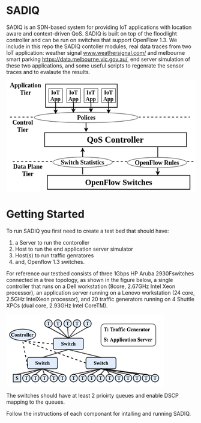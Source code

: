 # SADIQ

SADIQ is an SDN-based system for providing IoT applications with location aware and context-driven QoS. SADIQ is built on top of the floodlight controller and can be run on switches that support OpenFlow 1.3. We include in this repo the SADIQ contoller modules, real data traces from two IoT application: weather signal www.weathersignal.com/ and melbourne smart parking https://data.melbourne.vic.gov.au/, end server simulation of these two applications, and some useful scripts to regenrate the sensor traces and to evalaute the results. 

![Alt text](SADIQ.png?raw=true "SADIQ Architecture")

# Getting Started
To run SADIQ you first need to create a test bed that should have:
1. a Server to run the contoroller
2. Host to run the end application server simulator
3. Host(s) to run traffic genratores
4. and, Openflow 1.3 switches.

For reference our  testbed  consists  of  three  1Gbps  HP  Aruba  2930Fswitches connected in a tree topology, as shown in the figure below, a single controller that runs on a Dell workstation (8core, 2.67GHz Intel Xeon processor), an application server running  on  a  Lenovo  workstation  (24  core,  2.5GHz  IntelXeon processor), and 20 traffic generators running on 4 Shuttle XPCs (dual core, 2.93GHz Intel CoreTM).

![Alt text](TopoLarge.png?raw=true "Topology")

The switches should have at least 2 prioirty queues and enable DSCP mapping to the queues. 

Follow the instructions of each componant for intalling and running SADIQ.